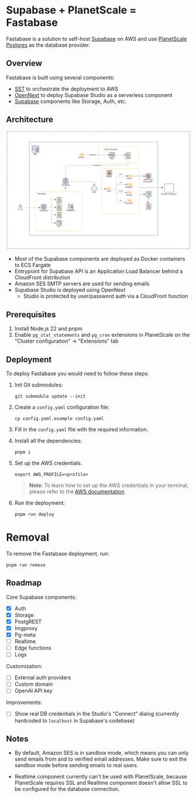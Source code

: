 # Supabase + PlanetScale = Fastabase

Fastabase is a solution to self-host [Supabase](https://supabase.com/) on AWS and use [PlanetScale Postgres](https://planetscale.com/blog/planetscale-for-postgres) as the database provider.

## Overview

Fastabase is built using several components:
- [SST](https://sst.dev/) to orchestrate the deployment to AWS
- [OpenNext](https://opennext.js.org/aws) to deploy Supabase Studio as a serverless component
- [Supabase](https://github.com/supabase/supabase) components like Storage, Auth, etc.


## Architecture

![diagram](/docs/images/architecture.svg)

- Most of the Supabase components are deployed as Docker containers to ECS Fargate
- Entrypoint for Supabase API is an Application Load Balancer behind a CloudFront distribution
- Amazon SES SMTP servers are used for sending emails
- Supabase Studio is deployed using OpenNext
  - Studio is protected by user/password auth via a CloudFront function

## Prerequisites

1. Install Node.js 22 and pnpm
2. Enable `pg_stat_statements` and `pg_cron` extensions in PlanetScale on the "Cluster configuration" -> "Extensions" tab

## Deployment

To deploy Fastabase you would need to follow these steps:

1. Init Git submodules:
    ```shell
    git submodule update --init
    ```

2. Create a `config.yaml` configuration file:
    ```
    cp config.yaml.example config.yaml
    ```

3. Fill in the `config.yaml` file with the required information.

4. Install all the dependencies:
    ```shell
    pnpm i
    ```

5. Set up the AWS credentials.
    ```shell
    export AWS_PROFILE=<profile>
    ```
    > **Note**: To learn how to set up the AWS credentials in your terminal, please refer to the [AWS documentation](https://docs.aws.amazon.com/cli/latest/userguide/cli-configure-files.html).

6. Run the deployment:
    ```shell
    pnpm run deploy
    ```

# Removal

To remove the Fastabase deployment, run:
```shell
pnpm run remove
```

## Roadmap

Core Supabase components:
- [x] Auth
- [x] Storage
- [x] PostgREST
- [x] Imgproxy
- [x] Pg-meta
- [ ] Realtime
- [ ] Edge functions
- [ ] Logs

Customization:
- [ ] External auth providers
- [ ] Custom domain
- [ ] OpenAI API key

Improvements:
- [ ] Show real DB credentials in the Studio's "Connect" dialog (currently hardcoded to `localhost` in Supabase's codebase)

## Notes

- By default, Amazon SES is in sandbox mode, which means you can only send emails from and to verified email addresses. Make sure to exit the sandbox mode before sending emails to real users.

- Realtime component currently can't be used with PlanetScale, because PlanetScale requires SSL and Realtime component doesn't allow SSL to be configured for the database connection.
